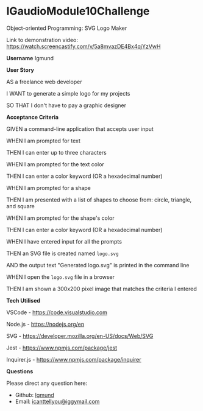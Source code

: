 # IGaudioModule10Challenge
Object-oriented Programming: SVG Logo Maker

Link to demonstration video: https://watch.screencastify.com/v/5a8mvazDE4Bx4qjYzVwH

**Username**
Igmund

**User Story**

AS a freelance web developer

I WANT to generate a simple logo for my projects

SO THAT I don't have to pay a graphic designer

**Acceptance Criteria**

GIVEN a command-line application that accepts user input

WHEN I am prompted for text

THEN I can enter up to three characters

WHEN I am prompted for the text color

THEN I can enter a color keyword (OR a hexadecimal number)

WHEN I am prompted for a shape

THEN I am presented with a list of shapes to choose from: circle, triangle, and square

WHEN I am prompted for the shape's color

THEN I can enter a color keyword (OR a hexadecimal number)

WHEN I have entered input for all the prompts

THEN an SVG file is created named `logo.svg`

AND the output text "Generated logo.svg" is printed in the command line

WHEN I open the `logo.svg` file in a browser

THEN I am shown a 300x200 pixel image that matches the criteria I entered

**Tech Utilised**

VSCode - https://code.visualstudio.com

Node.js - https://nodejs.org/en

SVG - https://developer.mozilla.org/en-US/docs/Web/SVG

Jest - https://www.npmjs.com/package/jest

Inquirer.js - https://www.npmjs.com/package/inquirer

 **Questions**

 Please direct any question here: 
 - Github: [Igmund](https://github.com/Igmund)
 - Email: icanttellyou@iggymail.com
